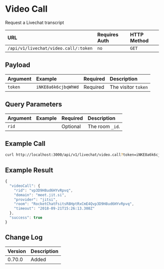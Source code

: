 # Video Call

Request a Livechat transcript

| URL | Requires Auth | HTTP Method |
| :--- | :--- | :--- |
| `/api/v1/livechat/video.call/:token` | `no` | `GET` |

## Payload

| Argument | Example | Required | Description |
| :--- | :--- | :--- | :--- |
| `token` | `iNKE8a6k6cjbqWhWd` | Required | The visitor `token` |

## Query Parameters

| Argument | Example | Required | Description |
| :--- | :--- | :--- | :--- |
| `rid` |  | Optional | The room `_id`. |

## Example Call

```bash
curl http://localhost:3000/api/v1/livechat/video.call?token=iNKE8a6k6cjbqWhWd
```

## Example Result

```javascript
{
  "videoCall": {
    "rid": "vp3D9H8ud6HYvRpvq",
    "domain": "meet.jit.si",
    "provider": "jitsi",
    "room": "RocketChatFsitsR8HptRxCmE4Qvp3D9H8ud6HYvRpvq",
    "timeout": "2018-09-21T15:26:13.308Z"
  },
  "success": true
}
```

## Change Log

| Version | Description |
| :--- | :--- |
| 0.70.0 | Added |

